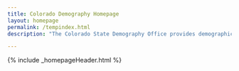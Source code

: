 ```yaml
---
title: Colorado Demography Homepage
layout: homepage
permalink: /tempindex.html
description: "The Colorado State Demography Office provides demographic and economic information for Regions, Counties, and Communities in Colorado."

--- 
```


{% include _homepageHeader.html %}

<!--<br>
<h3 class="center"> Get Data for Your Area</h3>

To Be Made
<br>
<br>-->

<br />

<!--<h3 class="center"> Popular Items</h3>-->

<!--- [What are Metropolitan & Micropolitan Statistical Areas? (census.gov)](http://www.census.gov/population/metro/)-->
<!--- [Urban & Rural Definitions (census.gov)](http://www.census.gov/geo/reference/ua/urban-rural-2010.html)-->
<!--- [Net Migration by Age Charts](https://dola.colorado.gov/demog_webapps/netMigrationByAgeComparison.jsf) *ToDo-->

